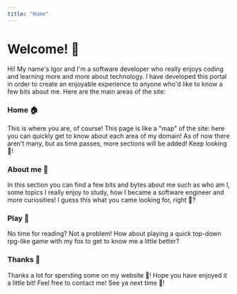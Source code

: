 ```yaml
---
title: "Home"
---
```


# Welcome! 👋

Hi! My name's Igor and I'm a software developer who really enjoys coding and learning more and more about technology. I have developed this portal in order to create an enjoyable experience to anyone who'd like to know a few bits about me. Here are the main areas of the site:

### Home 🏠

This is where you are, of course! This page is like a "map" of the site: here you can quickly get to know about each area of my domain! As of now
there aren't many, but as time passes, more sections will be added! Keep looking 👀!

### About me 🧐

In this section you can find a few bits and bytes about me such as who am I, some topics I really enjoy to study, how I became a software engineer and more curiosities! I guess this what you came looking for, right 🤣?

### Play 🦊

No time for reading? Not a problem! How about playing a quick top-down rpg-like game with my fox to get to know me a little better?

### Thanks 🙏

Thanks a lot for spending some on my website 🙏! Hope you have enjoyed it a little bit! Feel free to contact me! See ya next time 👋!

&nbsp;
